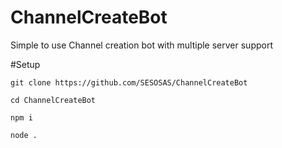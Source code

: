 # ChannelCreateBot
Simple to use Channel creation bot with multiple server support

#Setup

```
git clone https://github.com/SESOSAS/ChannelCreateBot
```
```
cd ChannelCreateBot
```
```
npm i
```
```
node .
```
